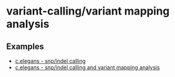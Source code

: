 # variant-calling/variant mapping analysis

## Examples

- [c.elegans - snp/indel calling](https://github.com/jelber2/variant-calling/blob/main/da0028.md)
- [c.elegans - snp/indel calling and variant mapping analysis](https://github.com/jelber2/variant-calling/blob/main/da0033.md)
